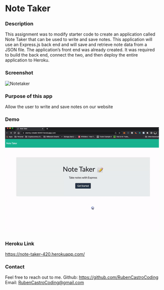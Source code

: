 # Note Taker

### Description
This assignment was to modify starter code to create an application called Note Taker that can be used to write and save notes. This application will use an Express.js back end and will save and retrieve note data from a JSON file. The application’s front end was already created. It was required to build the back end, connect the two, and then deploy the entire application to Heroku.

### Screenshot
![Notetaker](https://user-images.githubusercontent.com/98436010/176815266-c0596c0c-f44d-4a45-9dc8-6de031dd7f08.JPG)

### Purpose of this app
Allow the user to write and save notes on our website

### Demo
![This is a screenshot/demo of the project.](./public/assets/NoteTakerDemo.gif)

### Heroku Link
https://note-taker-420.herokuapp.com/

### Contact
Feel free to reach out to me.
Github: https://github.com/RubenCastroCoding
Email: RubenCastroCoding@gmail.com

